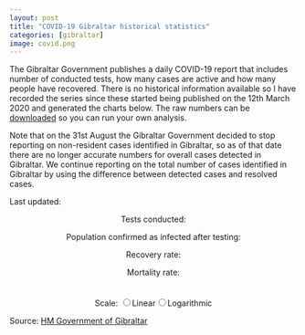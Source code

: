 ```yaml
---
layout: post
title: "COVID-19 Gibraltar historical statistics"
categories: [gibraltar]
image: covid.png
---
```


The Gibraltar Government publishes a daily COVID-19 report that includes number of conducted tests, how many cases are active and how many people have recovered. There is no historical information available so I have recorded the series since these started being published on the 12th March 2020 and generated the charts below. The raw numbers can be [downloaded](/assets/js/covid19-gibraltar.js) so you can run your own analysis.

Note that on the 31st August the Gibraltar Government decided to stop reporting on non-resident cases identified in Gibraltar, so as of that date there are no longer accurate numbers for overall cases detected in Gibraltar. We continue reporting on the total number of cases identified in Gibraltar by using the difference between detected cases and resolved cases.

Last updated: _<span id="text_last_update"></span>_

<p style="text-align: center;">
  Tests conducted: <span id="text_population_tested"></span>
</p>

<p style="text-align: center;">
  Population confirmed as infected after testing: <span id="text_population_infected"></span>
</p>

<p style="text-align: center;">
  Recovery rate: <b><span id="text_recovery_rate"></span></b>
</p>

<p style="text-align: center;">
  Mortality rate: <b><span id="text_mortality_rate"></span></b>
</p>

<link href="{{ base.url | prepend: site.url }}/assets/js/apexcharts/styles.css" rel="stylesheet" />
<script src="{{ base.url | prepend: site.url }}/assets/js/apexcharts/apexcharts.js"></script>
<script src="{{ base.url | prepend: site.url }}/assets/js/covid19-gibraltar.js"></script>

  <style>
      
    .chart {
      max-width: 800px;
      margin: 35px auto;
    }
      
  </style>

  <div id="chart_active_recovered" class="chart"></div>
  <div id="chart_newcases" class="chart"></div>
  <div id="chart_vaccination" class="chart"></div>
  <div id="chart_tests" class="chart"></div>
  <div id="chart_total" class="chart"></div>

  <form name="scale">
    <center>Scale: <input type="radio" name="linear"><label for="linear">Linear</label><input type="radio" name="logarithmic"><label for="logarithmic">Logarithmic</label></center>
  </form>

Source: [HM Government of Gibraltar](https://www.gibraltar.gov.gi/covid19)

<script>

// Constants

var population = 32116;
var sample_tests_positive = 10;
var sample_tests_received = 400;

// Calculate and show key KPIs

var current_active = series.covid19GibraltarSeries.active.slice(-1)[0];
var current_recovered = series.covid19GibraltarSeries.recovered.slice(-1)[0];
var current_total = current_active + current_recovered;
var current_deceased = series.covid19GibraltarSeries.deceased.slice(-1)[0];
var current_tests_pending = series.covid19GibraltarSeries.tests_pending.slice(-1)[0];
var current_tests_received = series.covid19GibraltarSeries.tests_received.slice(-1)[0];
var current_tests_total = current_tests_pending + current_tests_received;
const current_last_update = new Date(Date.parse(series.covid19GibraltarSeries.dates.slice(-1)[0]));

var population_tested = (current_tests_total / population) * 100;
var population_infected = (current_total / population) * 100;
var recovery_rate = (current_recovered / (current_active + current_recovered + current_deceased)) * 100;
var mortality_rate = parseFloat(current_deceased * 100 / current_total);

var prevalence_rate = (sample_tests_positive / sample_tests_received) * 100;
var prevalence_infected = parseInt((prevalence_rate * population ) / 100, 10);

document.getElementById("text_population_tested").innerHTML = "<b>" + current_tests_total.toLocaleString() + " (" + population_tested.toFixed(2) + "% of population)</b> of which " + current_tests_received.toLocaleString() + " have been received";
document.getElementById("text_population_infected").innerHTML = "<b>" + current_total.toLocaleString() + " (" + population_infected.toFixed(2) + "%)</b> of which " + current_active.toLocaleString() + " remain active";
document.getElementById("text_recovery_rate").innerHTML = recovery_rate.toFixed(2) + "%";
document.getElementById("text_mortality_rate").innerHTML = mortality_rate.toFixed(2) + "%";

prevalence_rate.toFixed(2) + "%";
document.getElementById("text_last_update").innerHTML = current_last_update.toDateString();

// Calculate new and total cases series

function average(values) {
  var sum = 0;

  for(var i = 0; i < values.length; i++) {
    sum = sum + values[i];
  }

  return values.length? sum / values.length : 0;
}

var newcases = [];
var newcases_avg7d = [];
var totalcases = [];

var previous_day_infected = 0;
var current_avg7d = 0;

for(var i = 0; i < series.covid19GibraltarSeries.active.length; i++) {
  current_infected = series.covid19GibraltarSeries.active[i] + series.covid19GibraltarSeries.recovered[i] + series.covid19GibraltarSeries.deceased[i];

  newcases[i] = current_infected - previous_day_infected;
  totalcases[i] = current_infected;

  current_avg7d = Math.round(average(newcases.slice(-7)))
  newcases_avg7d[i] = current_avg7d;

  previous_day_infected = current_infected
}

series.covid19GibraltarSeries.newcases = newcases;
series.covid19GibraltarSeries.newcases_avg7d = newcases_avg7d;
series.covid19GibraltarSeries.totalcases = totalcases;

// Configure and show charts

var options_active_recovered = {
  series: [{
      data: series.covid19GibraltarSeries.active,
      name: "Active"
    },
    {
      data: series.covid19GibraltarSeries.recovered,
      name: "Recovered"
    },
    {
      data: series.covid19GibraltarSeries.deceased,
      name: "Deceased"
    },
    {
      data: series.covid19GibraltarSeries.newcases,
      name: "Daily new cases",
      type: 'column'
    }

  ],
  chart: {
    height: 350,
    type: 'line',
    id: 'active-recovered-chart',
  },

  legend: {
    position: 'top'
  },


  annotations: {
     xaxis: [{
      x: new Date('2020-03-24').getTime(),
      strokeDashArray: 0,
      borderColor: '#808080',
      label: {
        borderColor: '#808080',
        style: {
          color: '#fff',
          background: '#808080',
        },
        text: 'Lockdown starts',
      }
    },
    {
      x: new Date('2020-04-08').getTime(),
      strokeDashArray: 0,
      borderColor: '#00cc66',
      label: {
        borderColor: '#00cc66',
        style: {
          color: '#fff',
          background: '#00cc66',
        },
        text: 'Lockdown impact expected'
      }
    },
    {
      x: new Date('2020-04-29').getTime(),
      strokeDashArray: 0,
      borderColor: '#ff9933',
      label: {
        borderColor: '#ff9933',
        style: {
          color: '#fff',
          background: '#ff9933',
        },
        text: 'Over 70s confinement relaxation'
      }
    },
    {
      x: new Date('2020-05-02').getTime(),
      strokeDashArray: 0,
      borderColor: '#4c9900',
      label: {
        borderColor: '#4c9900',
        style: {
          color: '#fff',
          background: '#4c9900',
        },
        text: 'Phase 1: Retail relaxation'
      }
    },
    {
      x: new Date('2020-05-17').getTime(),
      strokeDashArray: 0,
      borderColor: '#dd6633',
      label: {
        borderColor: '#dd6633',
        style: {
          color: '#fff',
          background: '#dd6633',
        },
        text: 'Phase 1 impact expected',
        position: 'bottom'
      }
    },
    {
      x: new Date('2020-05-18').getTime(),
      strokeDashArray: 0,
      borderColor: '#bfc2c4',
      label: {
        borderColor: '#bfc2c4',
        style: {
          color: '#fff',
          background: '#bfc2c4',
        },
        text: 'Phase 2: Unrestricted movement'
      }
    },
    {
      x: new Date('2020-06-01').getTime(),
      strokeDashArray: 0,
      borderColor: '#42B04D',
      label: {
        borderColor: '#42B04D',
        style: {
          color: '#fff',
          background: '#42B04D',
        },
        text: 'Phase 3: Eat out and transport'
      }
    },
    {
      x: new Date('2020-06-16').getTime(),
      strokeDashArray: 0,
      borderColor: '#5495C7',
      label: {
        borderColor: '#5495C7',
        style: {
          color: '#fff',
          background: '#5495C7',
        },
        text: 'Phase 4: Bars and beaches'
      }
    },
    {
      x: new Date('2020-06-29').getTime(),
      strokeDashArray: 0,
      borderColor: '#00cc00',
      label: {
        borderColor: '#00cc00',
        style: {
          color: '#fff',
          background: '#00cc00',
        },
        text: 'Phase 5: Public gatherings'
      }
    },
    {
      x: new Date('2020-07-15').getTime(),
      strokeDashArray: 0,
      borderColor: '#00dd00',
      label: {
        borderColor: '#00dd00',
        style: {
          color: '#fff',
          background: '#00dd00',
        },
        text: 'Phase 6: Final review'
      }
    },
    {
      x: new Date('2020-12-27').getTime(),
      strokeDashArray: 0,
      borderColor: '#808080',
      label: {
        borderColor: '#808080',
        style: {
          color: '#fff',
          background: '#808080',
        },
        text: 'Curfew starts'
      }
    },
    {
      x: new Date('2021-01-10').getTime(),
      strokeDashArray: 0,
      borderColor: '#00cc66',
      label: {
        borderColor: '#00cc66',
        style: {
          color: '#fff',
          background: '#00cc66',
        },
        text: 'Curfew impact expected'
      }
    },
/*    {
      x: new Date('2020-08-1').getTime(),
      strokeDashArray: 0,
      borderColor: '#00ff00',
      label: {
        borderColor: '#00ff00',
        style: {
          color: '#fff',
          background: '#00ff00',
        },
        text: 'Rock unlock (achievement unlocked)'
      }
    }
*/
    ]
  },
  
  dataLabels: {
    enabled: false
  },
  colors: [
    '#da1f28', '#9bbb59', '#000000', '#66b2ff'
  ],
  stroke: {
    curve: 'straight',
    width: [3, 3, 3, 0]
  },
  grid: {
    padding: {
      right: 30,
      left: 20
    }
  },
  title: {
    text: 'Gibraltar COVID-19 Active vs. Recovered cases',
    align: 'left'
  },

  labels: series.covid19GibraltarSeries.dates,

  xaxis: {
    type: 'datetime',
  },
  yaxis: [{
          title: {
            text: 'Number of people',
          }
        }]
};

// Setup graph showing new cases and 7-day average

var options_newcases = {
  series: [
    {
      data: series.covid19GibraltarSeries.newcases,
      name: "Daily new cases"
    },
    {
      data: series.covid19GibraltarSeries.newcases_avg7d,
      name: "7-day average of new cases"
    }
  ],
  chart: {
    height: 350,
    type: 'line',
    id: 'newcases-tests-chart',
  },

  legend: {
    position: 'top'
  },
 

  dataLabels: {
    enabled: false
  },
  colors: [
    '#39639d','#323232'
  ],
  stroke: {
    curve: 'straight',
    width: 3
  },
  grid: {
    padding: {
      right: 30,
      left: 20
    }
  },
  title: {
    text: 'Gibraltar COVID-19 new cases',
    align: 'left'
  },

  labels: series.covid19GibraltarSeries.dates,
  xaxis: {
    type: 'datetime',
  },
  yaxis: [{
          title: {
            text: 'Number of people',
          },
//          decimalsInFloat: 0
        }]

};


// Setup graph showing vaccination progress

var options_vaccination = {
  series: [
    {
      data: series.covid19GibraltarSeries.doses_first,
      name: "First doses"
    },
    {
      data: series.covid19GibraltarSeries.doses_second,
      name: "Second doses"
    }
  ],
  chart: {
    height: 350,
    type: 'line',
    id: 'vaccine-tests-chart',
  },

  legend: {
    position: 'top'
  },
 

  dataLabels: {
    enabled: false
  },
  colors: [
    '#39639d','#323232'
  ],
  stroke: {
    curve: 'straight',
    width: 3
  },
  grid: {
    padding: {
      right: 30,
      left: 20
    }
  },
  title: {
    text: 'Gibraltar COVID-19 vaccination progress',
    align: 'left'
  },

  labels: series.covid19GibraltarSeries.dates,
  xaxis: {
    type: 'datetime',
  },
  yaxis: [{
          title: {
            text: 'Number of vaccines administered',
          },
//          decimalsInFloat: 0
        }]

};


// Setup graphs showing the testing results

var options_tests = {
  series: [
    {
      data: series.covid19GibraltarSeries.tests_received,
      name: "Received"
    },
    {
      data: series.covid19GibraltarSeries.tests_pending,
      name: "Pending"
    }
  ],
  chart: {
    height: 350,
    type: 'line',
    id: 'active-tests-chart',
    stacked: true
  },

  legend: {
    position: 'top'
  },
  

  annotations: {
     xaxis: [{
      x: new Date('2020-04-01').getTime(),
      x2: new Date('2020-04-07').getTime(),
      strokeDashArray: 0,
      borderColor: '#775DD0',
      label: {
        borderColor: '#775DD0',
        style: {
          color: '#fff',
          background: '#775DD0'
        },
        text: 'Random testing',
      }
    },
    {
      x: new Date('2020-04-10').getTime(),
      strokeDashArray: 0,
      borderColor: '#0854a5',
      opacity: 0.3,
      label: {
        borderColor: '#0854a5',
        style: {
          color: '#fff',
          background: '#0854a5'
        },
        text: 'Local testing starts',
        position: 'bottom'
      }
    },
    {
      x: new Date('2020-04-27').getTime(),
      x2: new Date('2020-05-12').getTime(),
      strokeDashArray: 0,
      borderColor: '#b266ff',
      label: {
        borderColor: '#b266ff',
        style: {
          color: '#fff',
          background: '#b266ff'
        },
        text: 'Front-line random testing',
        position: 'bottom'
      }
    }]
  },
  dataLabels: {
    enabled: false
  },
  colors: [
    '#39639d','#323232'
  ],
  stroke: {
    curve: 'straight',
    width: 3
  },
  grid: {
    padding: {
      right: 30,
      left: 20
    }
  },
  title: {
    text: 'Gibraltar COVID-19 Tests received and pending',
    align: 'left'
  },

  labels: series.covid19GibraltarSeries.dates,
  xaxis: {
    type: 'datetime',
  },
  yaxis: [{
          title: {
            text: 'Number of people',
          }
        }]

};

// Configure and show charts for total cases

var options_total = {
  series: [{
      data: series.covid19GibraltarSeries.totalcases,
      name: "Infected"
    },
/*    {
      data: series.covid19GibraltarSeries.recovered,
      name: "Recovered"
    }
  */  
  ],
  chart: {
    height: 350,
    type: 'line',
    id: 'total-chart',
  },

  legend: {
    position: 'top'
  },

  annotations: {
     xaxis: [{
      x: new Date('2020-03-24').getTime(),
      strokeDashArray: 0,
      borderColor: '#808080',
      label: {
        borderColor: '#808080',
        style: {
          color: '#fff',
          background: '#808080',
        },
        text: 'Lockdown starts',
      }
    }]
  },

  dataLabels: {
    enabled: false
  },
  colors: [
    '#000000',
    '#9bbb59'  
  ],
  stroke: {
    curve: 'straight',
    width: 3
  },
  grid: {
    padding: {
      right: 30,
      left: 20
    }
  },
  title: {
    text: 'Gibraltar COVID-19 total cases',
    align: 'left'
  },

  labels: series.covid19GibraltarSeries.dates,

  xaxis: {
    type: 'datetime',
  },
  yaxis: [{
          title: {
            text: 'Total cases',
          },
          seriesName: 'Total cases',
          // logarithmic: true
  }]
  
};

var chart_active_recovered = new ApexCharts(document.querySelector("#chart_active_recovered"), options_active_recovered);
var chart_newcases = new ApexCharts(document.querySelector("#chart_newcases"), options_newcases);
var chart_vaccination = new ApexCharts(document.querySelector("#chart_vaccination"), options_vaccination);
var chart_tests = new ApexCharts(document.querySelector("#chart_tests"), options_tests);
var chart_total = new ApexCharts(document.querySelector("#chart_total"), options_total);

chart_active_recovered.render();
chart_newcases.render();
chart_vaccination.render();
chart_tests.render();
chart_total.render();

// Setup scale handler

function setLogarithmicScale(logarithmic) {
  options_total.yaxis[0].logarithmic = logarithmic;
  ApexCharts.exec('total-chart', 'updateOptions', { options_total }, false, true);
}

document.scale.logarithmic.checked = true;
setLogarithmicScale(true);
document.scale.linear.addEventListener('click', function() { setLogarithmicScale(false); document.scale.logarithmic.checked = false; document.scale.linear.checked = true; });
document.scale.logarithmic.addEventListener('click', function() { setLogarithmicScale(true); document.scale.linear.checked = false; document.scale.logarithmic.checked = true; });


</script>
